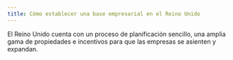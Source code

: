 ```yaml
---
title: Cómo establecer una base empresarial en el Reino Unido
---
```

El Reino Unido cuenta con un proceso de planificación sencillo, una amplia gama de propiedades e incentivos para que las empresas se asienten y expandan.
